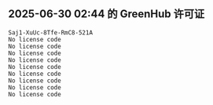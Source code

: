 ## 2025-06-30 02:44 的 GreenHub 许可证
```
Saj1-XuUc-8Tfe-RmC8-521A
No license code
No license code
No license code
No license code
No license code
No license code
No license code
No license code
No license code
```
